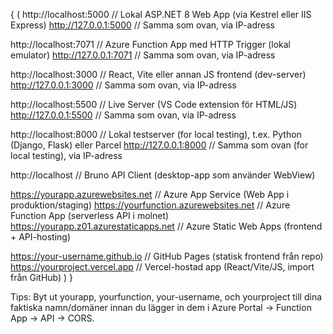 {
(
  http://localhost:5000              // Lokal ASP.NET 8 Web App (via Kestrel eller IIS Express)
  http://127.0.0.1:5000              // Samma som ovan, via IP-adress

  http://localhost:7071              // Azure Function App med HTTP Trigger (lokal emulator)
  http://127.0.0.1:7071              // Samma som ovan, via IP-adress

  http://localhost:3000              // React, Vite eller annan JS frontend (dev-server)
  http://127.0.0.1:3000              // Samma som ovan, via IP-adress

  http://localhost:5500              // Live Server (VS Code extension för HTML/JS)
  http://127.0.0.1:5500              // Samma som ovan, via IP-adress

  http://localhost:8000              // Lokal testserver (for local testing), t.ex. Python (Django, Flask) eller Parcel
  http://127.0.0.1:8000              // Samma som ovan (for local testing), via IP-adress

  http://localhost                   // Bruno API Client (desktop-app som använder WebView)

  https://yourapp.azurewebsites.net         // Azure App Service (Web App i produktion/staging)
  https://yourfunction.azurewebsites.net    // Azure Function App (serverless API i molnet)
  https://yourapp.z01.azurestaticapps.net   // Azure Static Web Apps (frontend + API-hosting)

  https://your-username.github.io           // GitHub Pages (statisk frontend från repo)
  https://yourproject.vercel.app            // Vercel-hostad app (React/Vite/JS, import från GitHub)
)
}

Tips: 
Byt ut yourapp, yourfunction, your-username, och yourproject 
till dina faktiska namn/domäner 
innan du lägger in dem i Azure Portal → Function App → API → CORS.
